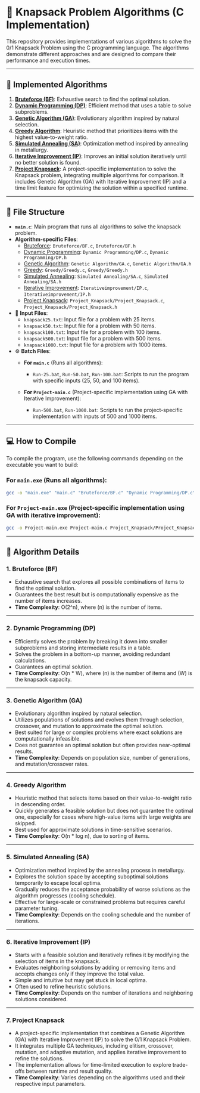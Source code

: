 # 🚀 Knapsack Problem Algorithms (C Implementation)

This repository provides implementations of various algorithms to solve the 0/1 Knapsack Problem using the C programming language. The algorithms demonstrate different approaches and are designed to compare their performance and execution times.

---

## 📂 **Implemented Algorithms**
1. [**Bruteforce (BF)**](Bruteforce): Exhaustive search to find the optimal solution.
2. [**Dynamic Programming (DP)**](Dynamic%20Programming): Efficient method that uses a table to solve subproblems.
3. [**Genetic Algorithm (GA)**](Genetic%20Algorithm): Evolutionary algorithm inspired by natural selection.
4. [**Greedy Algorithm**](Greedy): Heuristic method that prioritizes items with the highest value-to-weight ratio.
5. [**Simulated Annealing (SA)**](Simulated%20Annealing): Optimization method inspired by annealing in metallurgy.
6. [**Iterative Improvement (IP)**](Iterativeimprovement): Improves an initial solution iteratively until no better solution is found.
7. [**Project Knapsack**](Project_Knapsack): A project-specific implementation to solve the Knapsack problem, integrating multiple algorithms for comparison. It includes Genetic Algorithm (GA) with Iterative Improvement (IP) and a time limit feature for optimizing the solution within a specified runtime.


---

## 📂 **File Structure**
- **`main.c`**: Main program that runs all algorithms to solve the knapsack problem.
- **Algorithm-specific Files**:
  - [Bruteforce](Bruteforce): `Bruteforce/BF.c`, `Bruteforce/BF.h`
  - [Dynamic Programming](Dynamic%20Programming): `Dynamic Programming/DP.c`, `Dynamic Programming/DP.h`
  - [Genetic Algorithm](Genetic%20Algorithm): `Genetic Algorithm/GA.c`, `Genetic Algorithm/GA.h`
  - [Greedy](Greedy): `Greedy/Greedy.c`, `Greedy/Greedy.h`
  - [Simulated Annealing](Simulated%20Annealing): `Simulated Annealing/SA.c`, `Simulated Annealing/SA.h`
  - [Iterative Improvement](Iterativeimprovement): `Iterativeimprovement/IP.c`, `Iterativeimprovement/IP.h`
  - [Project Knapsack](Project_Knapsack): `Project_Knapsack/Project_Knapsack.c`, `Project_Knapsack/Project_Knapsack.h`
- 📄 **Input Files**:
  - `knapsack25.txt`: Input file for a problem with 25 items.
  - `knapsack50.txt`: Input file for a problem with 50 items.
  - `knapsack100.txt`: Input file for a problem with 100 items.
  - `knapsack500.txt`: Input file for a problem with 500 items.
  - `knapsack1000.txt`: Input file for a problem with 1000 items.
- ⚙️ **Batch Files**:
  - **For `main.c`** (Runs all algorithms):
    - `Run-25.bat`, `Run-50.bat`, `Run-100.bat`: Scripts to run the program with specific inputs (25, 50, and 100 items).
  
  - **For `Project-main.c`** (Project-specific implementation using GA with Iterative Improvement):
    - `Run-500.bat`, `Run-1000.bat`: Scripts to run the project-specific implementation with inputs of 500 and 1000 items.

---

## 💻 **How to Compile**
To compile the program, use the following commands depending on the executable you want to build:

### For `main.exe` (Runs all algorithms):
```bash
gcc -o "main.exe" "main.c" "Bruteforce/BF.c" "Dynamic Programming/DP.c" "Genetic Algorithm/GA.c" "Greedy/Greedy.c" "Simulated Annealing/SA.c" "Iterativeimprovement/IP.c" -I. -lm
```
### For `Project-main.exe` (Project-specific implementation using GA with iterative improvement):
```bash
gcc -o Project-main.exe Project-main.c Project_Knapsack/Project_Knapsack.c -I. -lm
```

---

## 📝 **Algorithm Details**

### **1. Bruteforce (BF)**  
- Exhaustive search that explores all possible combinations of items to find the optimal solution.  
- Guarantees the best result but is computationally expensive as the number of items increases.  
- **Time Complexity**: O(2^n), where (n) is the number of items.


---

### **2. Dynamic Programming (DP)**  
- Efficiently solves the problem by breaking it down into smaller subproblems and storing intermediate results in a table.  
- Solves the problem in a bottom-up manner, avoiding redundant calculations.  
- Guarantees an optimal solution.  
- **Time Complexity**: O(n * W), where (n) is the number of items and (W) is the knapsack capacity.


---

### **3. Genetic Algorithm (GA)**  
- Evolutionary algorithm inspired by natural selection.  
- Utilizes populations of solutions and evolves them through selection, crossover, and mutation to approximate the optimal solution.  
- Best suited for large or complex problems where exact solutions are computationally infeasible.  
- Does not guarantee an optimal solution but often provides near-optimal results.  
- **Time Complexity**: Depends on population size, number of generations, and mutation/crossover rates.

---

### **4. Greedy Algorithm**  
- Heuristic method that selects items based on their value-to-weight ratio in descending order.  
- Quickly generates a feasible solution but does not guarantee the optimal one, especially for cases where high-value items with large weights are skipped.  
- Best used for approximate solutions in time-sensitive scenarios.  
- **Time Complexity**: O(n * log n), due to sorting of items.

---

### **5. Simulated Annealing (SA)**  
- Optimization method inspired by the annealing process in metallurgy.  
- Explores the solution space by accepting suboptimal solutions temporarily to escape local optima.  
- Gradually reduces the acceptance probability of worse solutions as the algorithm progresses (cooling schedule).  
- Effective for large-scale or constrained problems but requires careful parameter tuning.  
- **Time Complexity**: Depends on the cooling schedule and the number of iterations.

---

### **6. Iterative Improvement (IP)**  
- Starts with a feasible solution and iteratively refines it by modifying the selection of items in the knapsack.  
- Evaluates neighboring solutions by adding or removing items and accepts changes only if they improve the total value.  
- Simple and intuitive but may get stuck in local optima.  
- Often used to refine heuristic solutions.  
- **Time Complexity**: Depends on the number of iterations and neighboring solutions considered.

---

### **7. Project Knapsack**  
- A project-specific implementation that combines a Genetic Algorithm (GA) with Iterative Improvement (IP) to solve the 0/1 Knapsack Problem.
- It integrates multiple GA techniques, including elitism, crossover, mutation, and adaptive mutation, and applies iterative improvement to refine the solutions.
- The implementation allows for time-limited execution to explore trade-offs between runtime and result quality.
- **Time Complexity**: Varies depending on the algorithms used and their respective input parameters.

